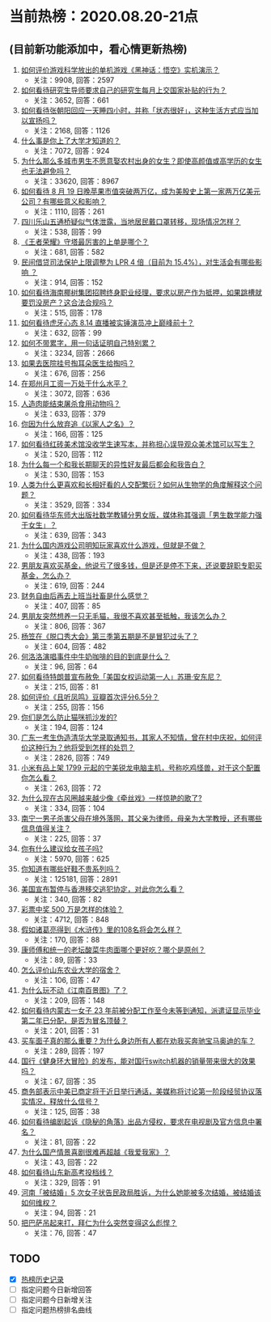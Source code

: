 # 当前热榜：2020.08.20-21点
## (目前新功能添加中，看心情更新热榜)
1. [如何评价游戏科学放出的单机游戏《黑神话：悟空》实机演示？](https://www.zhihu.com/question/415822945)
    * 关注：9908, 回答：2597
2. [如何看待研究生导师要求自己的研究生每月上交国家补贴的行为？](https://www.zhihu.com/question/407199248)
    * 关注：3652, 回答：661
3. [如何看待张朝阳回应一天睡四小时，并称「状态很好」，这种生活方式应当加以宣扬吗？](https://www.zhihu.com/question/415823374)
    * 关注：2168, 回答：1126
4. [什么事是你上了大学才知道的？](https://www.zhihu.com/question/406491354)
    * 关注：7072, 回答：924
5. [为什么那么多城市男生不愿意娶农村出身的女生？即使高颜值或高学历的女生也无法避免吗？](https://www.zhihu.com/question/46279539)
    * 关注：33620, 回答：8967
6. [如何看待 8 月 19 日晚苹果市值突破两万亿，成为美股史上第一家两万亿美元公司？有哪些意义和影响？](https://www.zhihu.com/question/415693018)
    * 关注：1110, 回答：261
7. [四川乐山五通桥疑似气体泄露，当地居民戴口罩转移，现场情况怎样？](https://www.zhihu.com/question/415841169)
    * 关注：538, 回答：99
8. [《王者荣耀》守塔最厉害的上单是哪个？](https://www.zhihu.com/question/408860777)
    * 关注：681, 回答：582
9. [民间借贷司法保护上限调整为 LPR 4 倍（目前为 15.4%），对生活会有哪些影响 ？](https://www.zhihu.com/question/415875631)
    * 关注：914, 回答：152
10. [如何看待海南椰树集团招聘终身职业经理，要求以房产作为抵押，如果跳槽就要罚没房产？这合法合规吗？](https://www.zhihu.com/question/415682534)
    * 关注：515, 回答：178
11. [如何看待虎牙心态 8.14 直播被实锤演员冲上巅峰前十？](https://www.zhihu.com/question/414466089)
    * 关注：632, 回答：99
12. [如何不带累字，用一句话证明自己特别累？](https://www.zhihu.com/question/413950594)
    * 关注：3234, 回答：2666
13. [如果去医院挂号掏耳朵医生给掏吗？](https://www.zhihu.com/question/299873760)
    * 关注：676, 回答：256
14. [在郑州月工资一万处于什么水平？](https://www.zhihu.com/question/321818772)
    * 关注：3072, 回答：636
15. [人造肉能结束屠杀食用动物吗？](https://www.zhihu.com/question/407718704)
    * 关注：633, 回答：379
16. [你因为什么放弃追《以家人之名》？](https://www.zhihu.com/question/415024750)
    * 关注：166, 回答：125
17. [如何看待红砖美术馆没收学生速写本，并称担心误导观众美术馆可以写生？](https://www.zhihu.com/question/415323224)
    * 关注：520, 回答：112
18. [为什么每一个和我长期聊天的异性好友最后都会和我告白？](https://www.zhihu.com/question/413378388)
    * 关注：530, 回答：153
19. [人类为什么更喜欢和长相好看的人交配繁衍？如何从生物学的角度解释这个问题？](https://www.zhihu.com/question/360510087)
    * 关注：3529, 回答：334
20. [如何看待华东师大出版社数学教辅分男女版，媒体称其强调「男生数学能力强于女生」？](https://www.zhihu.com/question/415671392)
    * 关注：639, 回答：343
21. [为什么国内游戏公司明知玩家喜欢什么游戏，但就是不做？](https://www.zhihu.com/question/415292258)
    * 关注：438, 回答：193
22. [男朋友喜欢买基金，他说亏了很多钱，但是还是停不下来，还说要辞职专职买基金，怎么办？](https://www.zhihu.com/question/413622604)
    * 关注：619, 回答：244
23. [财务自由后再去上班当社畜是什么感觉？](https://www.zhihu.com/question/413711098)
    * 关注：407, 回答：85
24. [男朋友突然想养一只无毛猫，我很不喜欢甚至抵触，我该怎么办？](https://www.zhihu.com/question/403895388)
    * 关注：806, 回答：367
25. [杨笠在《脱口秀大会》第三季第五期是不是冒犯过头了？](https://www.zhihu.com/question/415695820)
    * 关注：604, 回答：482
26. [何洛洛演唱事件中牛奶咖啡的目的到底是什么？](https://www.zhihu.com/question/415656257)
    * 关注：96, 回答：64
27. [如何看待特朗普宣布赦免「美国女权运动第一人」苏珊·安东尼？](https://www.zhihu.com/question/415391140)
    * 关注：215, 回答：81
28. [如何评价《且听凤鸣》豆瓣首次评分6.5分？](https://www.zhihu.com/question/415637546)
    * 关注：255, 回答：156
29. [你们是怎么防止猫咪抓沙发的?](https://www.zhihu.com/question/412562754)
    * 关注：194, 回答：124
30. [广东一考生伪造清华大学录取通知书，其家人不知情，曾在村中庆祝，如何评价这种行为？他将受到怎样的处罚？](https://www.zhihu.com/question/415620224)
    * 关注：2826, 回答：749
31. [小米有品上架 1799 元起的宁美锐龙电脑主机，号称吃鸡怪兽，对于这个配置你怎么看？](https://www.zhihu.com/question/415546269)
    * 关注：263, 回答：72
32. [为什么现在古风圈越来越少像《牵丝戏》一样惊艳的歌了?](https://www.zhihu.com/question/412330860)
    * 关注：334, 回答：104
33. [南宁一男子杀害父母在境外落网，其父亲为律师，母亲为大学教授，还有哪些信息值得关注？](https://www.zhihu.com/question/415925953)
    * 关注：225, 回答：37
34. [你有什么建议给女孩子吗?](https://www.zhihu.com/question/386853992)
    * 关注：5970, 回答：625
35. [你知道有哪些好鞋不贵系列吗？](https://www.zhihu.com/question/293379554)
    * 关注：125181, 回答：2891
36. [美国宣布暂停与香港移交逃犯协定，对此你怎么看？](https://www.zhihu.com/question/415806713)
    * 关注：340, 回答：82
37. [彩票中奖 500 万是怎样的体验？](https://www.zhihu.com/question/24314367)
    * 关注：4712, 回答：848
38. [假如诸葛亮得到《水浒传》里的108名将会怎么样？](https://www.zhihu.com/question/414396508)
    * 关注：170, 回答：88
39. [康师傅和统一的老坛酸菜牛肉面哪个更好吃？哪个是原创？](https://www.zhihu.com/question/21676811)
    * 关注：89, 回答：33
40. [怎么评价山东农业大学的宿舍？](https://www.zhihu.com/question/61930312)
    * 关注：106, 回答：47
41. [为什么玩不动《江南百景图》了？](https://www.zhihu.com/question/406844364)
    * 关注：209, 回答：148
42. [如何看待内蒙古一女子 23 年前被分配工作至今未等到通知，派遣证显示毕业第二年已分配，是否为冒名顶替？](https://www.zhihu.com/question/415626604)
    * 关注：201, 回答：31
43. [买车面子真的那么重要？为什么身边所有人都在劝我买奔驰宝马奥迪的车？](https://www.zhihu.com/question/413926212)
    * 关注：289, 回答：197
44. [国行《健身环大冒险》的发布，能对国行switch机器的销量带来很大的效果吗？](https://www.zhihu.com/question/415588180)
    * 关注：67, 回答：35
45. [商务部表示中美已商定将于近日举行通话，美媒称将讨论第一阶段经贸协议落实情况，释放什么信号？](https://www.zhihu.com/question/415868329)
    * 关注：125, 回答：38
46. [如何看待编剧起诉《隐秘的角落》出品方侵权，要求在电视剧及官方信息中署名？](https://www.zhihu.com/question/415707942)
    * 关注：81, 回答：22
47. [为什么国产情景喜剧很难再超越《我爱我家》？](https://www.zhihu.com/question/398551148)
    * 关注：43, 回答：22
48. [如何看待山东新高考投档线？](https://www.zhihu.com/question/415719812)
    * 关注：329, 回答：91
49. [河南「被结婚」5 次女子状告民政局胜诉，为什么她能被多次结婚，被结婚该如何维权？](https://www.zhihu.com/question/415612785)
    * 关注：94, 回答：21
50. [把巴萨吊起来打，拜仁为什么突然变得这么彪悍？](https://www.zhihu.com/question/414378746)
    * 关注：76, 回答：47
## TODO
* [x] [热榜历史记录](hot_history/AllHot.md)
* [ ] 指定问题今日新增回答
* [ ] 指定问题今日新增关注
* [ ] 指定问题热榜排名曲线
